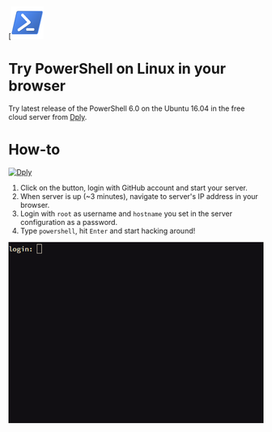 [![PowerShell](https://raw.githubusercontent.com/beatcracker/Dply-POSH/master/media/Powershell.png)
# Try PowerShell on Linux in your browser

Try latest release of the PowerShell 6.0 on the Ubuntu 16.04 in the free cloud server from [Dply](https://dply.co).

# How-to

[![Dply](https://dply.co/b.svg)](https://dply.co/b/E7BPuPkx)

1. Click on the button, login with GitHub account and start your server.
2. When server is up (~3 minutes), navigate to server's IP address in your browser.
3. Login with `root` as username and `hostname` you set in the server configuration as a password.
4. Type `powershell`, hit `Enter` and start hacking around!

![POSH](https://raw.githubusercontent.com/beatcracker/Dply-POSH/master/media/POSH.gif)
